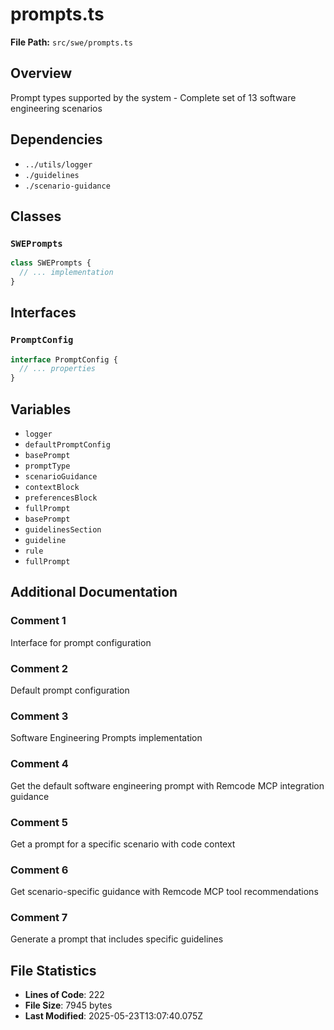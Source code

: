 # prompts.ts

**File Path:** `src/swe/prompts.ts`

## Overview

Prompt types supported by the system - Complete set of 13 software engineering scenarios

## Dependencies

- `../utils/logger`
- `./guidelines`
- `./scenario-guidance`

## Classes

### `SWEPrompts`

```typescript
class SWEPrompts {
  // ... implementation
}
```

## Interfaces

### `PromptConfig`

```typescript
interface PromptConfig {
  // ... properties
}
```

## Variables

- `logger`
- `defaultPromptConfig`
- `basePrompt`
- `promptType`
- `scenarioGuidance`
- `contextBlock`
- `preferencesBlock`
- `fullPrompt`
- `basePrompt`
- `guidelinesSection`
- `guideline`
- `rule`
- `fullPrompt`

## Additional Documentation

### Comment 1

Interface for prompt configuration

### Comment 2

Default prompt configuration

### Comment 3

Software Engineering Prompts implementation

### Comment 4

Get the default software engineering prompt with Remcode MCP integration guidance

### Comment 5

Get a prompt for a specific scenario with code context

### Comment 6

Get scenario-specific guidance with Remcode MCP tool recommendations

### Comment 7

Generate a prompt that includes specific guidelines

## File Statistics

- **Lines of Code**: 222
- **File Size**: 7945 bytes
- **Last Modified**: 2025-05-23T13:07:40.075Z

